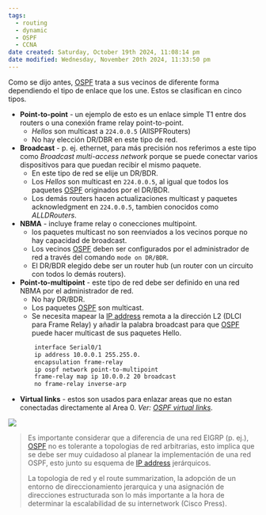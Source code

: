 ```yaml
---
tags:
  - routing
  - dynamic
  - OSPF
  - CCNA
date created: Saturday, October 19th 2024, 11:08:14 pm
date modified: Wednesday, November 20th 2024, 11:33:50 pm
---
```


Como se dijo antes, [OSPF](OSPF.md) trata a sus vecinos de diferente forma dependiendo el tipo de enlace que los une. Estos se clasifican en cinco tipos.

- **Point-to-point** - un ejemplo de esto es un enlace simple T1 entre dos routers o una conexión frame relay point-to-point. 
	- _Hellos_ son multicast a `224.0.0.5` (AllSPFRouters)
	- No hay elección DR/DBR en este tipo de red.
- **Broadcast** - p. ej. ethernet, para más precisión nos referimos a este tipo como _Broadcast multi-access network_ porque se puede conectar varios dispositivos para que puedan recibir el mismo paquete. 
	- En este tipo de red se elije un DR/BDR.
	- Los _Hellos_ son multicast en `224.0.0.5`, al igual que todos los paquetes [OSPF](OSPF.md)  originados por el DR/BDR. 
	- Los demás routers hacen actualizaciones multicast y paquetes acknowledgment en `224.0.0.5`, tambien conocidos como _ALLDRouters_. 
- **NBMA** - incluye frame relay o conecciones multipoint.
	- los paquetes multicast no son reenviados a los vecinos porque no hay capacidad de broadcast. 
	- Los vecinos [OSPF](OSPF.md) deben ser configurados por el administrador de red a través del comando `mode on DR/BDR`. 
	- El DR/BDR elegido debe ser un router hub (un router con un circuito con todos lo demás routers). 
- **Point-to-multipoint** - este tipo de red debe ser definido en una red NBMA por el administrador de red.
	- No hay DR/BDR.
	- Los paquetes [OSPF](OSPF.md) son multicast.
	- Se necesita mapear la [IP address](IP%20address.md) remota a la dirección L2 (DLCI para Frame Relay) y añadir la palabra broadcast para que [OSPF](OSPF.md) puede hacer multicast de sus paquetes Hello. 
	``` bash
		interface Serial0/1
		ip address 10.0.0.1 255.255.0.
		encapsulation frame-relay
		ip ospf network point-to-multipoint
		frame-relay map ip 10.0.0.2 20 broadcast
		no frame-relay inverse-arp
	```
- **Virtual links** - estos son usados para enlazar areas que no estan conectadas directamente al Area 0. _Ver: [OSPF virtual links](OSPF%20virtual%20links.md)_.


![](15-5.jpg)

> Es importante considerar que a diferencia de una red EIGRP (p. ej.), [OSPF](OSPF.md) no es tolerante a topologias de red arbitrarias, esto implica que se debe ser muy cuidadoso al planear la implementación de una red OSPF, esto junto su esquema de [IP address](IP%20address.md) jerárquicos. 
> 
> La topologia de red y el route summarization, la adopción de un entorno de direccionamiento jerarquica y una asignación de direcciones estructurada son lo más importante a la hora de determinar la escalabilidad de su internetwork (Cisco Press). 

